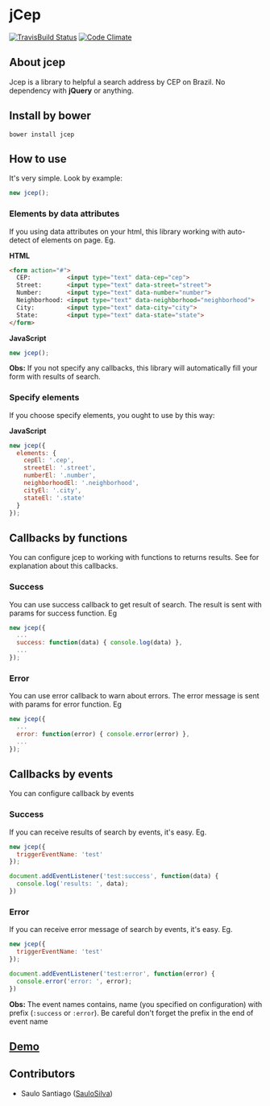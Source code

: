 # jCep

[![TravisBuild Status](https://travis-ci.org/SauloSilva/jcep.svg?branch=master)](https://travis-ci.org/SauloSilva/jcep)
[![Code Climate](https://codeclimate.com/github/SauloSilva/jcep/badges/gpa.svg)](https://codeclimate.com/github/SauloSilva/jcep)

## About jcep

Jcep is a library to helpful a search address by CEP on Brazil.
No dependency with **jQuery** or anything.

## Install by bower

```
bower install jcep
```

## How to use

It's very simple. Look by example:

```javascript
new jcep();
```

### Elements by data attributes

If you using data attributes on your html, this library working
with auto-detect of elements on page. Eg.

**HTML**

```html
<form action="#">
  CEP:          <input type="text" data-cep="cep">
  Street:       <input type="text" data-street="street">
  Number:       <input type="text" data-number="number">
  Neighborhood: <input type="text" data-neighborhood="neighborhood">
  City:         <input type="text" data-city="city">
  State:        <input type="text" data-state="state">
</form>
```

**JavaScript**

```js
new jcep();
```

**Obs:** If you not specify any callbacks, this library will automatically
fill your form with results of search.

### Specify elements

If you choose specify elements, you ought to use by this way:

**JavaScript**

```js
new jcep({
  elements: {
    cepEl: '.cep',
    streetEl: '.street',
    numberEl: '.number',
    neighborhoodEl: '.neighborhood',
    cityEl: '.city',
    stateEl: '.state'
  }
});
```

## Callbacks by functions

You can configure jcep to working with functions to returns results. See for explanation about this callbacks.

### Success

You can use success callback to get result of search.
The result is sent with params for success function. Eg

```js
new jcep({
  ...
  success: function(data) { console.log(data) },
  ...
});
```

### Error

You can use error callback to warn about errors.
The error message is sent with params for error function. Eg

```js
new jcep({
  ...
  error: function(error) { console.error(error) },
  ...
});
```

## Callbacks by events

You can configure callback by events

### Success

If you can receive results of search by events, it's easy. Eg.

```js
new jcep({
  triggerEventName: 'test'
});

document.addEventListener('test:success', function(data) {
  console.log('results: ', data);
})
```

### Error

If you can receive error message of search by events, it's easy. Eg.

```js
new jcep({
  triggerEventName: 'test'
});

document.addEventListener('test:error', function(error) {
  console.error('error: ', error);
})
```

**Obs:** The event names contains, name (you specified on configuration) with
prefix (`:success` or `:error`). Be careful don't forget the prefix
in the end of event name

## [Demo](./example/index.html)

## Contributors

- Saulo Santiago ([SauloSilva](https://github.com/SauloSilva))
